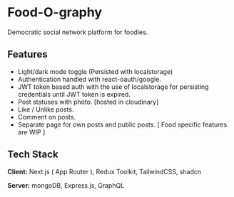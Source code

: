 
# Food-O-graphy

Democratic social network platform for foodies.




## Features

- Light/dark mode toggle (Persisted with localstorage)
- Authentication handled with react-oauth/google.
- JWT token based auth with the use of localstorage for persisting credentials until JWT token is expired.
- Post statuses with photo. [hosted in cloudinary]
- Like / Unlike posts.
- Comment on posts.
- Separate page for own posts and public posts.
[ Food specific features are WIP ]



## Tech Stack

**Client:** Next.js ( App Router ), Redux Toolkit, TailwindCSS, shadcn

**Server:** mongoDB, Express.js, GraphQL

